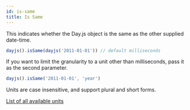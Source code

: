 ```yaml
---
id: is-same
title: Is Same
---
```


This indicates whether the Day.js object is the same as the other supplied date-time.

```js
dayjs().isSame(dayjs('2011-01-01')) // default milliseconds
```
If you want to limit the granularity to a unit other than milliseconds, pass it as the second parameter.

```js
dayjs().isSame('2011-01-01', 'year')
```

Units are case insensitive, and support plural and short forms.

[List of all available units](../manipulate/start-of#list-of-all-available-units)
